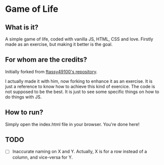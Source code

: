 # Game of Life
## What is it?
A simple game of life, coded with vanilla JS, HTML, CSS and love.
Firstly made as an exercise, but making it better is the goal.

## For whom are the credits?
Initially forked from [ftassy49100's repository](https://github.com/ftassy49100/game_of_life).

I actually made it with him, now forking to enhance it as an exercise. It is just a reference
to know how to achieve this kind of exercice. The code is not supposed to be the best.
It is just to see some specific things on how to do things with JS.

## How to run?
Simply open the index.html file in your browser. You're done here!

## TODO
- [ ] Inaccurate naming on X and Y. Actually, X is for a row instead of a column, and vice-versa for Y.
